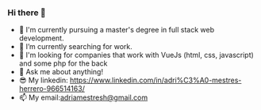 ### Hi there 👋

- 🌱 I'm currently pursuing a master's degree in full stack web development.
- 🔭 I’m currently searching for work.
- 👀 I'm looking for companies that work with VueJs (html, css, javascript) and some php for the back
- 💬 Ask me about anything!
- 😎 My linkedin:  https://www.linkedin.com/in/adri%C3%A0-mestres-herrero-966514163/
- 📫 My email:adriamestresh@gmail.com
